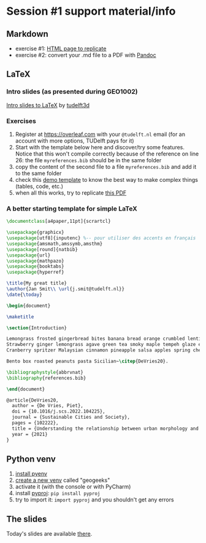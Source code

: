 

# Session #1 support material/info

## Markdown

- exercise #1: [HTML page to replicate](md_result.html)
- exercise #2: convert your .md file to a PDF with [Pandoc](https://pandoc.org/) 


## LaTeX

### Intro slides (as presented during GEO1002)

[Intro slides to LaTeX](../../writing/files/intro_latex_tudelft3d.pdf) by [tudelft3d](https://3d.bk.tudelft.nl)

### Exercises

  1. Register at <https://overleaf.com> with your `@tudelft.nl` email (for an account with more options, TUDelft pays for it)
  1. Start with the template below here and discover/try some features. Notice that this won't compile correctly because of the reference on line 26: the file `myreferences.bib` should be in the same folder
  1. copy the content of the second file to a file `myreferences.bib` and add it to the same folder
  1. check this [demo template](https://github.com/tudelft3d/latex-getting-started/tree/main/template) to know the best way to make complex things (tables, code, etc.)
  1. when all this works, try to replicate [this PDF](latex_result.pdf)


### A better starting template for simple LaTeX

```tex
\documentclass[a4paper,11pt]{scrartcl}

\usepackage{graphicx}
\usepackage[utf8]{inputenc} %-- pour utiliser des accents en français
\usepackage{amsmath,amssymb,amsthm} 
\usepackage[round]{natbib}
\usepackage{url}
\usepackage{mathpazo}
\usepackage{booktabs}
\usepackage{hyperref}

\title{My great title}
\author{Jan Smit\\ \url{j.smit@tudelft.nl}}
\date{\today}

\begin{document}

\maketitle

\section{Introduction}

Lemongrass frosted gingerbread bites banana bread orange crumbled lentils sweet potato black bean burrito green pepper springtime. 
Strawberry ginger lemongrass agave green tea smoky maple tempeh glaze enchiladas couscous. 
Cranberry spritzer Malaysian cinnamon pineapple salsa apples spring cherry bomb bananas blueberry pops scotch bonnet pepper.

Bento box roasted peanuts pasta Sicilian~\citep{DeVries20}.

\bibliographystyle{abbrvnat}
\bibliography{references.bib}

\end{document}
```

```tex
@article{DeVries20,
  author = {De Vries, Piet},
  doi = {10.1016/j.scs.2022.104225},
  journal = {Sustainable Cities and Society},
  pages = {102222},
  title = {Understanding the relationship between urban morphology and other things},
  year = {2021}
}
```


## Python venv

1. [install pyenv](../../python/install.md)
1. [create a new venv](../../python/venv.md) called "geogeeks"
1. activate it (with the console or with PyCharm)
1. install [pyproj](https://pyproj4.github.io/pyproj/): `pip install pyproj`
1. try to import it: `import pyproj` and you shouldn't get any errors

## The slides

Today's slides are available [there](https://surfdrive.surf.nl/files/index.php/s/n2P6iWSHehFtop8).